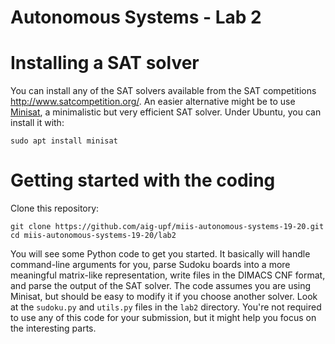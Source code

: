 
# Autonomous Systems - Lab 2

# Installing a SAT solver

You can install any of the SAT solvers available from the SAT competitions 
<http://www.satcompetition.org/>.
An easier alternative might be to use [Minisat](http://minisat.se/), a 
minimalistic but very efficient SAT solver. Under Ubuntu, you can install it
with:

    sudo apt install minisat

# Getting started with the coding

Clone this repository:

    git clone https://github.com/aig-upf/miis-autonomous-systems-19-20.git
    cd miis-autonomous-systems-19-20/lab2
    
You will see some Python code to get you started. 
It basically will handle command-line arguments for you, parse Sudoku boards
into a more meaningful matrix-like representation, write files in the 
DIMACS CNF format, and parse the output of the SAT solver.
The code assumes you are using Minisat,
but should be easy to modify it if you choose another solver. 
Look at the `sudoku.py` and `utils.py` files in the `lab2` directory.
You're not required to use any of this code for your submission,
but it might help you focus on the interesting parts. 

